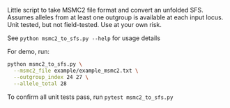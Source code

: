 Little script to take MSMC2 file format and convert an unfolded SFS.
Assumes alleles from at least one outgroup is available at each input locus.  
Unit tested, but not field-tested. Use at your own risk. 

See `python msmc2_to_sfs.py --help` for usage details

For demo, run:

```bash
python msmc2_to_sfs.py \
  --msmc2_file example/example_msmc2.txt \
  --outgroup_index 24 27 \
  --allele_total 28
```

To confirm all unit tests pass, run `pytest msmc2_to_sfs.py`
